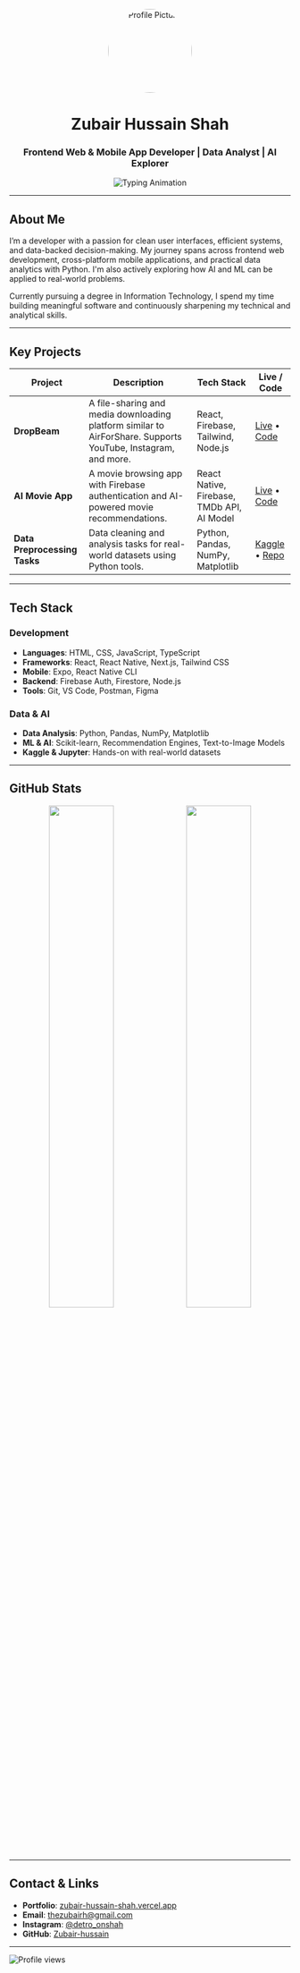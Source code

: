 <!-- Professional GitHub Profile README -->

<p align="center">
  <img src="https://avatars.githubusercontent.com/Zubair-hussain" width="150" style="border-radius: 50%" alt="Profile Picture"/>
</p>

<h1 align="center">Zubair Hussain Shah</h1>
<h3 align="center">Frontend Web & Mobile App Developer | Data Analyst | AI Explorer</h3>

<p align="center">
  <img src="https://readme-typing-svg.demolab.com?font=Fira+Code&size=22&pause=1000&center=true&vCenter=true&width=800&lines=Building+modern+web+%26+mobile+apps;Analyzing+data+with+Python+%26+Pandas;Exploring+ML+projects+on+Kaggle;Focused+on+real-world+impact+through+code" alt="Typing Animation" />
</p>

---

## About Me

I’m a developer with a passion for clean user interfaces, efficient systems, and data-backed decision-making. My journey spans across frontend web development, cross-platform mobile applications, and practical data analytics with Python. I'm also actively exploring how AI and ML can be applied to real-world problems.

Currently pursuing a degree in Information Technology, I spend my time building meaningful software and continuously sharpening my technical and analytical skills.

---

## Key Projects

| Project | Description | Tech Stack | Live / Code |
|--------|-------------|------------|-------------|
| **DropBeam** | A file-sharing and media downloading platform similar to AirForShare. Supports YouTube, Instagram, and more. | React, Firebase, Tailwind, Node.js | [Live](https://dropbeam.vercel.app) • [Code](https://github.com/Zubair-hussain/dropbeam) |
| **AI Movie App** | A movie browsing app with Firebase authentication and AI-powered movie recommendations. | React Native, Firebase, TMDb API, AI Model | [Live](#) • [Code](https://github.com/Zubair-hussain/movie-app) |
| **Data Preprocessing Tasks** | Data cleaning and analysis tasks for real-world datasets using Python tools. | Python, Pandas, NumPy, Matplotlib | [Kaggle](#) • [Repo](https://github.com/Zubair-hussain/imdb-top1000-analysis) |

---

## Tech Stack

### Development
- **Languages**: HTML, CSS, JavaScript, TypeScript
- **Frameworks**: React, React Native, Next.js, Tailwind CSS
- **Mobile**: Expo, React Native CLI
- **Backend**: Firebase Auth, Firestore, Node.js
- **Tools**: Git, VS Code, Postman, Figma

### Data & AI
- **Data Analysis**: Python, Pandas, NumPy, Matplotlib
- **ML & AI**: Scikit-learn, Recommendation Engines, Text-to-Image Models
- **Kaggle & Jupyter**: Hands-on with real-world datasets

---

## GitHub Stats

<p align="center">
  <img width="48%" src="https://github-readme-stats.vercel.app/api?username=Zubair-hussain&show_icons=true&theme=tokyonight" />
  <img width="48%" src="https://github-readme-stats.vercel.app/api/top-langs/?username=Zubair-hussain&layout=compact&theme=tokyonight" />
</p>

---

## Contact & Links

- **Portfolio**: [zubair-hussain-shah.vercel.app](https://zubair-hussain-shah.vercel.app)
- **Email**: thezubairh@gmail.com  
- **Instagram**: [@detro_onshah](https://www.instagram.com/detro_onshah)
- **GitHub**: [Zubair-hussain](https://github.com/Zubair-hussain)

---




![Profile views](https://komarev.com/ghpvc/?username=Zubair-hussain&label=Profile+Views&color=0e75b6&style=flat)
